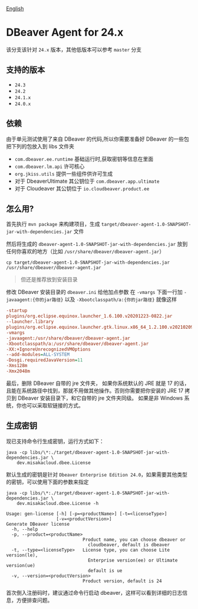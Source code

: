 [English](README-EN.md)

# DBeaver Agent for 24.x

该分支该针对 `24.x` 版本，其他低版本可以参考 `master` 分支

## 支持的版本

- `24.3`
- `24.2`
- `24.1.x`
- `24.0.x`

## 依赖

由于单元测试使用了来自 DBeaver 的代码,所以你需要准备好 DBeaver 的一些包
把下列的包放入到 libs 文件夹

- `com.dbeaver.ee.runtime` 基础运行时,获取密钥等信息在里面
- `com.dbeaver.lm.api` 许可核心
- `org.jkiss.utils` 提供一些组件供许可生成
- 对于 DbeaverUltimate 其公钥位于 `com.dbeaver.app.ultimate`
- 对于 Cloudeaver 其公钥位于 `io.cloudbeaver.product.ee`

## 怎么用?

首先执行 `mvn package` 来构建项目，生成 `target/dbeaver-agent-1.0-SNAPSHOT-jar-with-dependencies.jar` 文件

然后将生成的 `dbeaver-agent-1.0-SNAPSHOT-jar-with-dependencies.jar` 放到任何你喜欢的地方（比如 `/usr/share/dbeaver/dbeaver-agent.jar`）

```shell
cp target/dbeaver-agent-1.0-SNAPSHOT-jar-with-dependencies.jar /usr/share/dbeaver/dbeaver-agent.jar
```

> 但还是推荐放到安装目录

修改 DBeaver 安装目录的 `dbeaver.ini` 给他加点参数
在 `-vmargs` 下面一行加 `-javaagent:{你的jar路径}` 以及 `-Xbootclasspath/a:{你的jar路径}`
就像这样

```ini
-startup
plugins/org.eclipse.equinox.launcher_1.6.100.v20201223-0822.jar
--launcher.library
plugins/org.eclipse.equinox.launcher.gtk.linux.x86_64_1.2.100.v20210209-1541
-vmargs
-javaagent:/usr/share/dbeaver/dbeaver-agent.jar
-Xbootclasspath/a:/usr/share/dbeaver/dbeaver-agent.jar
-XX:+IgnoreUnrecognizedVMOptions
--add-modules=ALL-SYSTEM
-Dosgi.requiredJavaVersion=11
-Xms128m
-Xmx2048m
```

最后，删除 DBeaver 自带的 jre 文件夹， 如果你系统默认的 JRE 就是 17 的话，且能在系统路径中找到，那就不用做其他操作。否则你需要把你安装的 JRE 17 拷贝到 DBeaver 安装目录下，和它自带的 jre 文件夹同级。
如果是非 Windows 系统，你也可以采取软链接的方式。


## 生成密钥

现已支持命令行生成密钥，运行方式如下：

```shell
java -cp libs/\*:./target/dbeaver-agent-1.0-SNAPSHOT-jar-with-dependencies.jar \
    dev.misakacloud.dbee.License
```
默认生成的密钥是针对 `Dbeaver Enterprise Edition 24.0`，如果需要其他类型的密钥，可以使用下面的参数来指定

```shell
java -cp libs/\*:./target/dbeaver-agent-1.0-SNAPSHOT-jar-with-dependencies.jar \
    dev.misakacloud.dbee.License -h

Usage: gen-license [-h] [-p=<productName>] [-t=<licenseType>]
                   [-v=<productVersion>]
Generate DBeaver license
  -h, --help
  -p, --product=<productName>
                             Product name, you can choose dbeaver or
                               cloudbeaver, default is dbeaver
  -t, --type=<licenseType>   License type, you can choose Lite version(le),
                               Enterprise version(ee) or Ultimate version(ue)
                               default is ue
  -v, --version=<productVersion>
                             Product version, default is 24
```

首次倒入注册码时，建议通过命令行启动 dbeaver，这样可以看到详细的日志信息，方便排查问题。